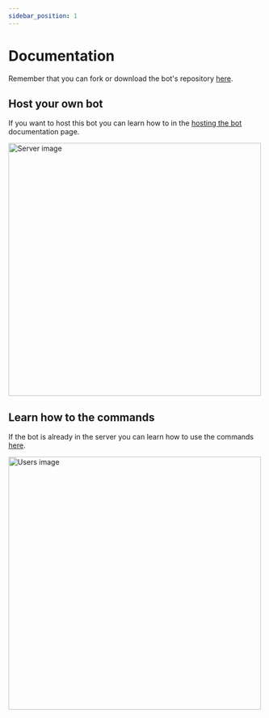 ```yaml
---
sidebar_position: 1
---
```



# Documentation

Remember that you can fork or download the bot's repository [here](https://github.com/pavece/friends-finance-discord-bot).

<!-- ![banner](/img/ff_banner.png)-->
## Host your own bot

If you want to host this bot you can learn how to in the [hosting the bot](/docs/category/hosting-the-bot) documentation page.

<img src="/img/undraw_pair_programming_re_or4x.svg" alt="Server image" width="500"/>

## Learn how to the commands

If the bot is already in the server you can learn how to use the commands [here](/docs/category/command-guide).

<img src="/img/undraw_chat_bot_re_e2gj.svg" alt="Users image" width="500"/>